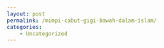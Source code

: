 ```yaml
---
layout: post
permalink: /mimpi-cabut-gigi-bawah-dalam-islam/
categories:
    - Uncategorized
---
```


